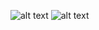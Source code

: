 
![alt text](<https://github.com/ryan3142/HTML-CSS-JAVASCRIPT---HANDSON/blob/main/Dashboard/Bootstrap%20Contact%20Us%20Form/contactus.png>)
![alt text](<https://github.com/ryan3142/HTML-CSS-JAVASCRIPT---HANDSON/blob/main/Dashboard/Bootstrap%20Contact%20Us%20Form/specification1.png>)
